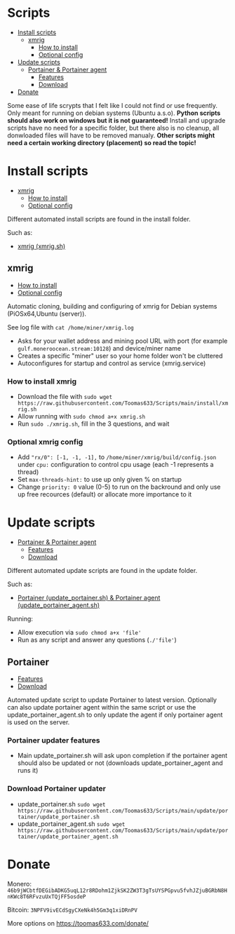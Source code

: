# Scripts

- [Install scripts](#install-scripts)
  - [xmrig](#xmrig)
    - [How to install](#how-to-install-xmrig)
    - [Optional config](#optional-xmrig-config)
- [Update scripts](#update-scripts)
  - [Portainer &amp; Portainer agent](#portainer)
    - [Features](#portainer-updater-features)
    - [Download](#download-portainer-updater)
- [Donate](#donate)

Some ease of life scrypts that I felt like I could not find or use frequently. Only meant for running on debian systems (Ubuntu a.s.o). **Python scripts should also work on windows but it is not guaranteed!**
Install and upgrade scripts have no need for a specific folder, but there also is no cleanup, all donwloaded files will have to be removed manualy. **Other scripts might need a certain working directory (placement) so read the topic!**

# Install scripts

- [xmrig](#xmrig)
  - [How to install](#how-to-install-xmrig)
  - [Optional config](#optional-xmrig-config)

Different automated install scripts are found in the install folder.

Such as:

* [xmrig (xmrig.sh)](#xmrig)

## xmrig

- [How to install](#how-to-install-xmrig)
- [Optional config](#optional-xmrig-config)

Automatic cloning, building and configuring of xmrig for Debian systems (PiOSx64,Ubuntu (server)).

See log file with `cat /home/miner/xmrig.log`

* Asks for your wallet address and mining pool URL with port (for example `gulf.moneroocean.stream:10128`) and device/miner name
* Creates a specific "miner" user so your home folder won't be cluttered
* Autoconfigures for startup and control as service (xmrig.service)

### How to install xmrig

* Download the file with `sudo wget https://raw.githubusercontent.com/Toomas633/Scripts/main/install/xmrig.sh`
* Allow running with `sudo chmod a+x xmrig.sh`
* Run `sudo ./xmrig.sh`, fill in the 3 questions, and wait

### Optional xmrig config

* Add `"rx/0": [-1, -1, -1],` to `/home/miner/xmrig/build/config.json` under `cpu:` configuration to control cpu usage (each -1 represents a thread)
* Set `max-threads-hint:` to use up only given % on startup
* Change `priority: 0` value (0-5) to run on the backround and only use up free recources (default) or allocate more importance to it

# Update scripts

- [Portainer &amp; Portainer agent](#portainer)
  - [Features](#portainer-updater-features)
  - [Download](#download-portainer-updater)

Different automated update scripts are found in the update folder.

Such as:

* [Portainer (update_portainer.sh) &amp; Portainer agent (update_portainer_agent.sh)](#portainer)

Running:

* Allow execution via `sudo chmod a+x 'file'`
* Run as any script and answer any questions (`./'file'`)

## Portainer

- [Features](#portainer-updater-features)
- [Download](#download-portainer-updater)

Automated update script to update Portainer to latest version. Optionally can also update portainer agent within the same script or use the update_portainer_agent.sh to only update the agent if only portainer agent is used on the server.

### Portainer updater features

* Main update_portainer.sh will ask upon completion if the portainer agent should also be updated or not (downloads update_portainer_agent and runs it)

### Download Portainer updater

* update_portainer.sh `sudo wget https://raw.githubusercontent.com/Toomas633/Scripts/main/update/portainer/update_portainer.sh`
* update_portainer_agent.sh `sudo wget https://raw.githubusercontent.com/Toomas633/Scripts/main/update/portainer/update_portainer_agent.sh`

# Donate

Monero: `46b9jWCbtfDEGibADKG5uqL12r8RDohm1ZjkSK2ZW3T3gTsUYSPGpvu5fvhJZjuBGRbN8HnKWc8T6RFvzuUxTQjFF5osdeP`

Bitcoin: `3NPFV9ivECdSgyCXeNk4h5Gm3q1xiDRnPV`

More options on https://toomas633.com/donate/
